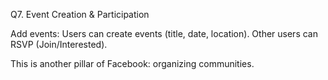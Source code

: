 Q7. Event Creation & Participation

Add events:
Users can create events (title, date, location).
Other users can RSVP (Join/Interested).

This is another pillar of Facebook: organizing communities.